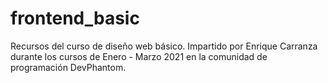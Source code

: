 # frontend_basic
Recursos del curso de diseño web básico. Impartido por Enrique Carranza durante los cursos de Enero - Marzo 2021 en la comunidad de programación DevPhantom.
